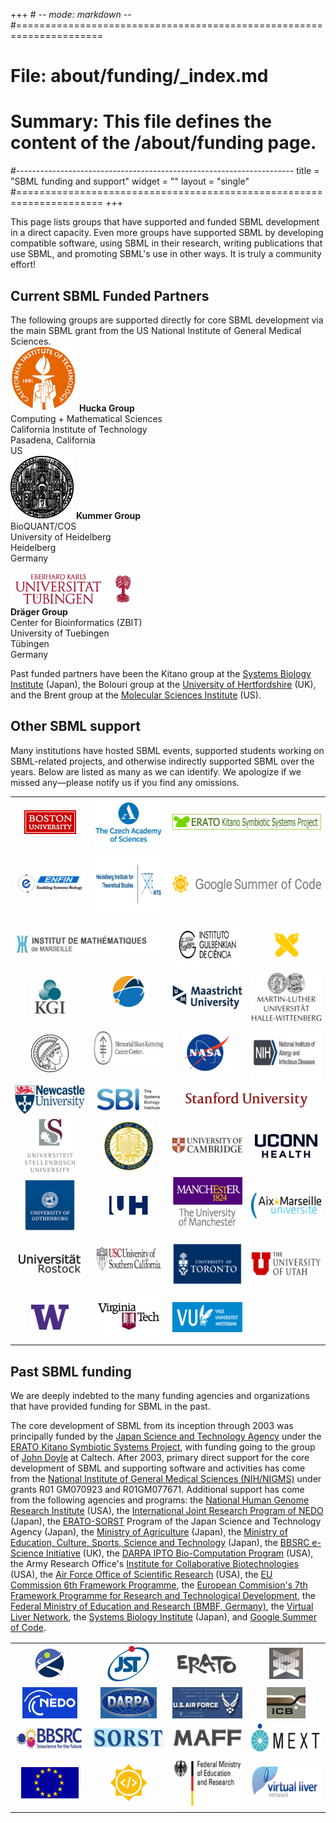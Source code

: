 +++ # -*- mode: markdown -*-
#=====================================================================
# File:    about/funding/_index.md
# Summary: This file defines the content of the /about/funding page.
#---------------------------------------------------------------------
title = "SBML funding and support"
widget = ""
layout = "single"
#=====================================================================
+++

This page lists groups that have supported and funded SBML development in a direct capacity. Even more groups have supported SBML by developing compatible software, using SBML in their research, writing publications that use SBML, and promoting SBML's use in other ways. It is truly a community effort!

## Current SBML Funded Partners

The following groups are supported directly for core SBML development via the main SBML grant from the US National Institute of General Medical Sciences.

<div class="row row-big-gutter align-items-center tight-spacing" style="margin-top: -1rem">
  <div class="col-4 text-center">
  <img src="icons/159-primaryorangelogo100.gif">
  <strong>Hucka Group</strong><br>
  Computing + Mathematical Sciences<br>
  California Institute of Technology<br>
  Pasadena, California<br>
  US
  </div>
  <div class="col-4 text-center">
  <img src="icons/Heidelberg.png">
  <strong>Kummer Group</strong><br>
  BioQUANT/COS<br>
  University of Heidelberg<br>
  Heidelberg<br>
  Germany
  </div>
  <div class="col-4 text-center" style="margin-top: 1rem">
  <img src="icons/UT_WBMW_Rot_RGB_fixed.png">
  <br>
  <strong>Dräger Group</strong><br>
  Center for Bioinformatics (ZBIT)<br>
  University of Tuebingen<br>
  Tübingen<br>
  Germany<br>
  </div>
</div>

Past funded partners have been the Kitano group at the [Systems Biology Institute](http://sbi.jp) (Japan), the Bolouri group at the [University of Hertfordshire](http://strc.herts.ac.uk/bio/) (UK), and the Brent group at the [Molecular Sciences Institute](http://molsci.org/) (US).


## Other SBML support

Many institutions have hosted SBML events, supported students working on SBML-related projects, and otherwise indirectly supported SBML over the years. Below are listed as many as we can identify. We apologize if we missed any—please notify us if you find any omissions.

<table class="no-striping no-borders tight-spacing" width="98%" align="center" style="margin-top: 1em">
  <tr>
    <td width="120px" align="center"> <img alt="" src="icons/Boston-u.gif" width="83" height="38" border="0" /><br />
    </td><td width="120px" align="center"> <img alt="" src="icons/120px-CAS_centred_EN.jpg" width="120" height="76" border="0" /><br />
    </td><td width="240px" align="center" colspan="2"> <img alt="" src="icons/Erato-kitano.gif" width="263" height="25" border="0" /><br />
    </td></tr>
  <tr>
    <td width="120px" align="center"> <img alt="" src="icons/120px-ENFIN_logo.png" width="120" height="34" border="0" /><br />
    </td><td width="120px" align="center"> <img alt="" src="icons/220px-HITS_CMYK_en.png" width="220" height="105" border="0" /><br />
    </td><td width="150px" align="center" colspan="2"> <img alt="" src="icons/280px-GSoC-logo-horizontal.svg.png" width="280" height="31" border="0" />
    </td></tr>
  <tr>
    <td width="120px" align="center" colspan="2"> <img alt="" src="icons/280px-Inst-de-mathematiques.jpg" width="280" height="30" border="0" /><br />
    </td><td width="120px" align="center"> <img alt="" src="icons/180px-LogoIGC14_BLACK_white_background.jpg" width="180" height="74" border="0" /><br />
    </td><td width="60px" align="center"> <img alt="Icon-keio-logo.gif" src="icons/Icon-keio-logo.gif" width="56" height="50" border="0" /><br />
    </td></tr>
  <tr>
    <td width="120px" align="center"> <img alt="" src="icons/60px-Kgi.png" width="60" height="60" border="0" /><br />
    </td><td width="120px" align="center"> <img alt="" src="icons/50px-Lanl-logo_n.png" width="50" height="50" border="0" /><br /><br />
    </td><td width="120px" align="center"> <img alt="" src="icons/120px-Maastricht_University_logo.svg.png" width="120" height="38" border="0" /><br />
    </td><td width="120px" align="center"> <img alt="" src="icons/120px-Martin-luther-u-halle-wittenberg.png" width="120" height="77" border="0" /><br />
    </td></tr>
  <tr>
    <td width="120px" align="center"> <img alt="" src="icons/60px-Max_Planck_Logo_2.jpg" width="60" height="60" border="0" /><br />
    </td><td width="120px" align="center"> <img alt="" src="icons/180px-MSKCC_logo.jpg" width="180" height="56" border="0" /><br /><br />
    </td><td width="120px" align="center"> <img alt="" src="icons/80px-Nasa-logo.svg.png" width="80" height="67" border="0" /><br />
    </td><td width="120px" align="center"> <img alt="" src="icons/190px-NIH_NIAID_logo.jpg" width="190" height="86" border="0" /><br />
    </td></tr>
  <tr>
    <td width="120px" align="center"> <img alt="" src="icons/140px-Newcastle-u-logo.svg.png" width="140" height="46" border="0" /><br />
    </td><td width="120px" align="center"> <img alt="" src="icons/100px-SBI_ss.jpg" width="100" height="35" border="0" /><br />
    </td><td width="120px" align="center" colspan="2"> <img alt="" src="icons/200px-Stanford-university.png" width="200" height="29" border="0" /><br />
    </td></tr>
  <tr>
    <td width="120px" align="center"> <img alt="" src="icons/80px-Stellenbosch-logo.png" width="80" height="85" border="0" /><br />
    </td><td width="120px" align="center"> <img alt="" src="icons/80px-Ucsd.png" width="80" height="80" border="0" /><br />
    </td><td width="120px" align="center"> <img alt="" src="icons/120px-Cambridge-logo2.png" width="120" height="25" border="0" /><br />
    </td><td width="120px" align="center"> <img alt="" src="icons/100px-Uconnhealth_wordmark_stacked_blueH60W156.jpg" width="100" height="38" border="0" /><br />
    </td></tr>
  <tr>
    <td width="120px" align="center"> <img alt="" src="icons/80px-U-gothenburg.png" width="80" height="81" border="0" /><br />
    </td><td width="120px" align="center"> <img alt="Icon-uh-logo.jpg" src="icons/Icon-uh-logo.jpg" width="63" height="30" border="0" />
    </td><td width="120px" align="center"> <img alt="image:Manchester logo.gif" src="icons/Manchester_logo.gif" width="131" height="90" border="0" /><br />
    </td><td width="120px" align="center"> <img alt="" src="icons/120px-Aix-marseille-u-logo.png" width="120" height="41" border="0" /><br />
    </td></tr>
  <tr>
    <td width="120px" align="center"> <img alt="" src="icons/100px-U-rostock-logo_uni.png" width="100" height="31" border="0" /><br />
    </td><td width="120px" align="center"> <img alt="" src="icons/190px-Usc.png" width="190" height="63" border="0" /><br /><br />
    </td><td width="120px" align="center"> <img alt="" src="icons/120px-U-toronto.jpg" width="120" height="68" border="0" /><br />
    </td><td width="120px" align="center"> <img alt="" src="icons/150px-University_of_Utah_horizontal_logo.svg.png" width="150" height="39" border="0" /><br />
    </td></tr>
  <tr>
    <td width="120px" align="center"> <img alt="" src="icons/60px-U-washington250x168.png" width="60" height="40" border="0" /><br />
    </td><td width="120px" align="center"> <img alt="" src="icons/100px-Virginia-Tech-Logo.jpg" width="100" height="75" border="0" /><br />
    </td><td width="120px" align="center"> <img alt="" src="icons/160px-VU_NL.png" width="160" height="48" border="0" /><br />
    </td></tr>
</table>


## Past SBML funding

We are deeply indebted to the many funding agencies and organizations that have provided funding for SBML in the past.

The core development of SBML from its inception through 2003 was principally funded by the [Japan Science and Technology Agency](http://www.jst.go.jp/EN/) under the [ERATO Kitano Symbiotic Systems Project](http://www.symbio.jst.go.jp/symbio), with funding going to the group of [John Doyle](http://www.cds.caltech.edu/~doyle/) at Caltech. After 2003, primary direct support for the core development of SBML and supporting software and activities has come from the [National Institute of General Medical Sciences (NIH/NIGMS)](http://www.nigms.nih.gov/) under grants R01 GM070923 and R01GM077671. Additional support has come from the following agencies and programs: the [National Human Genome Research Institute](http://www.genome.gov/) (USA), the [International Joint Research Program of NEDO](http://www.nedo.go.jp/) (Japan), the [ERATO-SORST](http://www.jst.go.jp/kisoken/sorst/) Program of the Japan Science and Technology Agency (Japan), the [Ministry of Agriculture](http://www.maff.go.jp/eindex.html) (Japan), the [Ministry of Education, Culture, Sports, Science and Technology](http://www.mext.go.jp/) (Japan), the [BBSRC e-Science Initiative](http://www.bbsrc.ac.uk/) (UK), the [DARPA IPTO Bio-Computation Program](http://www.darpa.mil/ipto/programs/biocomp/vision.htm) (USA), the Army Research Office's [Institute for Collaborative Biotechnologies](https://www.icb.ucsb.edu) (USA), the [Air Force Office of Scientific Research](http://www.afosr.af.mil/) (USA), the [EU Commission 6th Framework Programme](http://ec.europa.eu/research/fp6/index_en.cfm), the [European Commision's 7th Framework Programme for Research and Technological Development](http://systemsbiology.ucsd.edu/projects/AMBiCon), the [Federal Ministry of Education and Research (BMBF, Germany)](https://www.bmbf.de/en/index.html), the [Virtual Liver Network](http://www.virtual-liver.de), the [Systems Biology Institute](http://systems-biology.org/) (Japan), and [Google Summer of Code](https://developers.google.com/open-source/gsoc/).

<table class="no-striping no-borders" width="90%" align="center" style="margin: 1rem auto 2rem auto">
<tr>
<td width="150px" align="center"> <img alt="Icon-nigms-logo.gif" src="icons/Icon-nigms-logo.gif" width="50" height="50" border="0" />
</td><td width="150px" align="center"> <img alt="image:Icon-jst-logo.gif" src="icons/Icon-jst-logo.gif" width="74" height="60" border="0" />
</td><td width="150px" align="center"> <img alt="Icon-erato-logo.gif" src="icons/Icon-erato-logo.gif" width="102" height="32" border="0" />
</td><td width="150px" align="center"> <img alt="Icon-nhgri-logo.jpg" src="icons/Icon-nhgri-logo.jpg" width="54" height="50" border="0" />
</td></tr>
<tr>
<td width="150px" align="center"> <img alt="Icon-nedo-logo.jpg" src="icons/Icon-nedo-logo.jpg" width="88" height="50" border="0" />
</td><td width="150px" align="center"> <img alt="Icon-darpa-logo.jpg" src="icons/Icon-darpa-logo.jpg" width="90" height="50" border="0" />
</td><td width="150px" align="center"> <img alt="Icon-airforce-logo.jpg" src="icons/Icon-airforce-logo.jpg" width="156" height="50" border="0" />
</td><td width="150px" align="center"> <img alt="Icon-icb-logo.jpg" src="icons/Icon-icb-logo.jpg" width="62" height="50" border="0" />
</td></tr>
<tr>
<td width="150px" align="center"> <img alt="Icon-bbsrc-logo.jpg" src="icons/Icon-bbsrc-logo.jpg" width="139" height="40" border="0" />
</td><td width="150px" align="center"> <img alt="Icon-sorst-logo.jpg" src="icons/Icon-sorst-logo.jpg" width="133" height="30" border="0" />
</td><td width="150px" align="center"> <img alt="Icon-maff-logo.jpg" src="icons/Icon-maff-logo.jpg" width="140" height="30" border="0" />
</td><td width="150px" align="center"> <img alt="Icon-mext-logo.jpg" src="icons/Icon-mext-logo.jpg" width="139" height="45" border="0" />
</td></tr>
<tr>
<td width="150px" align="center"> <img alt="logo-fp6.gif" src="icons/Logo-fp6.gif" width="92" height="50" border="0" />
</td><td width="150px" align="center"> <img alt="" src="icons/60px-Gsoc2016-sun-373x373.png" width="60" height="60" border="0" />
</td><td width="150px" align="top"> <img alt="" src="icons/140px-BMBF_E.png" width="140" height="82" border="0" />
</td><td width="150px" align="center"> <img alt="" src="icons/140px-Virtual_liver.png" width="140" height="56" border="0" />
</td></tr>
</table>
